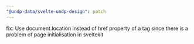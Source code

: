 ```yaml
---
"@undp-data/svelte-undp-design": patch
---
```


fix: Use document.location instead of href property of a tag since there is a problem of page initialisation in sveltekit
